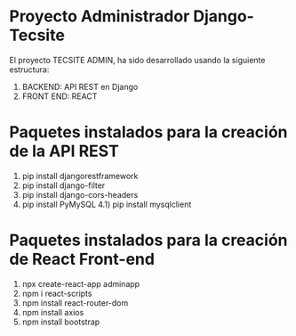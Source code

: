 # Proyecto Administrador Django-Tecsite

El proyecto TECSITE ADMIN, ha sido desarrollado usando la siguiente estructura:
1) BACKEND: API REST en Django
2) FRONT END: REACT

# Paquetes instalados para la creación de la API REST

1) pip install djangorestframework
2) pip install django-filter
3) pip install django-cors-headers
4) pip install PyMySQL
4.1) pip install mysqlclient
   
# Paquetes instalados para la creación de React Front-end
1) npx create-react-app adminapp
2) npm i react-scripts
3) npm install react-router-dom
4) npm install axios
5) npm install bootstrap
